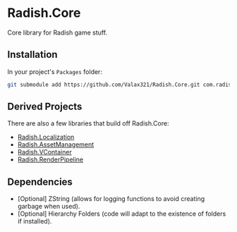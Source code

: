 # Radish.Core

Core library for Radish game stuff.

## Installation

In your project's `Packages` folder:
```bash
git submodule add https://github.com/Valax321/Radish.Core.git com.radish.core
```

## Derived Projects

There are also a few libraries that build off Radish.Core:
- [Radish.Localization](https://github.com/Valax321/Radish.Localization)
- [Radish.AssetManagement](https://github.com/Valax321/Radish.AssetManagement)
- [Radish.VContainer](https://github.com/Valax321/Radish.VContainer)
- [Radish.RenderPipeline](https://github.com/Valax321/Radish.RenderPipeline)

## Dependencies
- [Optional] ZString (allows for logging functions to avoid creating garbage when used).
- [Optional] Hierarchy Folders (code will adapt to the existence of folders if installed).
